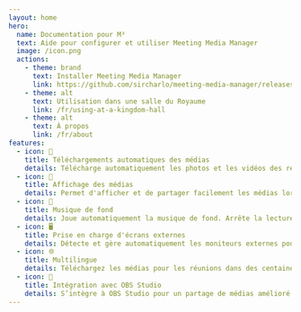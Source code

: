 ```yaml
---
layout: home
hero:
  name: Documentation pour M³
  text: Aide pour configurer et utiliser Meeting Media Manager
  image: /icon.png
  actions:
    - theme: brand
      text: Installer Meeting Media Manager
      link: https://github.com/sircharlo/meeting-media-manager/releases/latest
    - theme: alt
      text: Utilisation dans une salle du Royaume
      link: /fr/using-at-a-kingdom-hall
    - theme: alt
      text: À propos
      link: /fr/about
features:
  - icon: 🚀
    title: Téléchargements automatiques des médias
    details: Télécharge automatiquement les photos et les vidéos des réunions de l'assemblée locale dans n'importe quelle langue disponible sur JW.org.
  - icon: 🎦
    title: Affichage des médias
    details: Permet d'afficher et de partager facilement les médias lors de réunions hybrides ou en présentiel.
  - icon: 🎵
    title: Musique de fond
    details: Joue automatiquement la musique de fond. Arrête la lecture avant le début de la réunion. La musique de fond peut être redémarrée en un seul clic après la réunion.
  - icon: 🖥️
    title: Prise en charge d'écrans externes
    details: Détecte et gère automatiquement les moniteurs externes pour un affichage rapide et simple des médias.
  - icon: 🌐
    title: Multilingue
    details: Téléchargez les médias pour les réunions dans des centaines de langues et utilisez l'interface de M³ dans l'une des nombreuses langues disponibles.
  - icon: 🧩
    title: Intégration avec OBS Studio
    details: S’intègre à OBS Studio pour un partage de médias amélioré.
---
```

